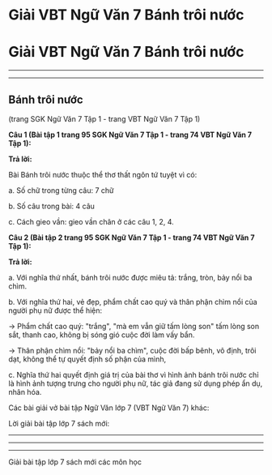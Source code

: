 # Giải VBT Ngữ Văn 7 Bánh trôi nước

# Giải VBT Ngữ Văn 7 Bánh trôi nước

* * *

* * *

## Bánh trôi nước

(trang SGK Ngữ Văn 7 Tập 1 - trang VBT Ngữ Văn 7 Tập 1) 

**Câu 1 (Bài tập 1 trang 95 SGK Ngữ Văn 7 Tập 1 - trang 74 VBT Ngữ Văn 7 Tập 1):**

**Trả lời:**

Bài Bánh trôi nước thuộc thể thơ thất ngôn tứ tuyệt vì có: 

a. Số chữ trong từng câu: 7 chữ 

b. Số câu trong bài: 4 câu 

c. Cách gieo vần: gieo vần chân ở các câu 1, 2, 4. 

**Câu 2 (Bài tập 2 trang 95 SGK Ngữ Văn 7 Tập 1 - trang 74 VBT Ngữ Văn 7 Tập 1):**

**Trả lời:**

a. Với nghĩa thứ nhất, bánh trôi nước được miêu tả: trắng, tròn, bảy nổi ba chìm. 

b. Với nghĩa thứ hai, vẻ đẹp, phẩm chất cao quý và thân phận chìm nổi của người phụ nữ được thể hiện: 

→ Phẩm chất cao quý: "trắng", "mà em vẫn giữ tấm lòng son" tấm lòng son sắt, thanh cao, không bị sóng gió cuộc đời làm vấy bẩn. 

→ Thân phận chìm nổi: "bảy nổi ba chìm", cuộc đời bấp bênh, vô định, trôi dạt, không thể tự quyết định số phận của mình, 

c. Nghĩa thứ hai quyết định giá trị của bài thơ vì hình ảnh bánh trôi nước chỉ là hình ảnh tượng trưng cho người phụ nữ, tác giả đang sử dụng phép ẩn dụ, nhân hóa. 

Các bài giải vở bài tập Ngữ Văn lớp 7 (VBT Ngữ Văn 7) khác:

Lời giải bài tập lớp 7 sách mới:

* * *

* * *

* * *

Giải bài tập lớp 7 sách mới các môn học
